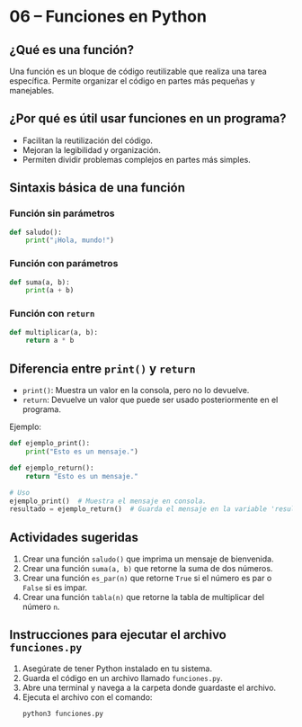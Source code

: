 # 06 – Funciones en Python

## ¿Qué es una función?
Una función es un bloque de código reutilizable que realiza una tarea específica. Permite organizar el código en partes más pequeñas y manejables.

## ¿Por qué es útil usar funciones en un programa?
- Facilitan la reutilización del código.
- Mejoran la legibilidad y organización.
- Permiten dividir problemas complejos en partes más simples.

## Sintaxis básica de una función

### Función sin parámetros
```python
def saludo():
    print("¡Hola, mundo!")
```

### Función con parámetros
```python
def suma(a, b):
    print(a + b)
```

### Función con `return`
```python
def multiplicar(a, b):
    return a * b
```

## Diferencia entre `print()` y `return`
- `print()`: Muestra un valor en la consola, pero no lo devuelve.
- `return`: Devuelve un valor que puede ser usado posteriormente en el programa.

Ejemplo:
```python
def ejemplo_print():
    print("Esto es un mensaje.")

def ejemplo_return():
    return "Esto es un mensaje."

# Uso
ejemplo_print()  # Muestra el mensaje en consola.
resultado = ejemplo_return()  # Guarda el mensaje en la variable 'resultado'.
```

## Actividades sugeridas
1. Crear una función `saludo()` que imprima un mensaje de bienvenida.
2. Crear una función `suma(a, b)` que retorne la suma de dos números.
3. Crear una función `es_par(n)` que retorne `True` si el número es par o `False` si es impar.
4. Crear una función `tabla(n)` que retorne la tabla de multiplicar del número `n`.

## Instrucciones para ejecutar el archivo `funciones.py`
1. Asegúrate de tener Python instalado en tu sistema.
2. Guarda el código en un archivo llamado `funciones.py`.
3. Abre una terminal y navega a la carpeta donde guardaste el archivo.
4. Ejecuta el archivo con el comando:
   ```bash
   python3 funciones.py
   ```
